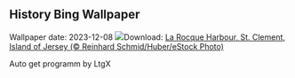 ## History Bing Wallpaper
Wallpaper date: 2023-12-08
![](https://www.bing.com/th?id=OHR.JerseyIsland_EN-IN9636725530_UHD.jpg&w=1000)Download: [La Rocque Harbour, St. Clement, Island of Jersey (© Reinhard Schmid/Huber/eStock Photo)](https://www.bing.com/th?id=OHR.JerseyIsland_EN-IN9636725530_UHD.jpg)

Auto get programm by LtgX
